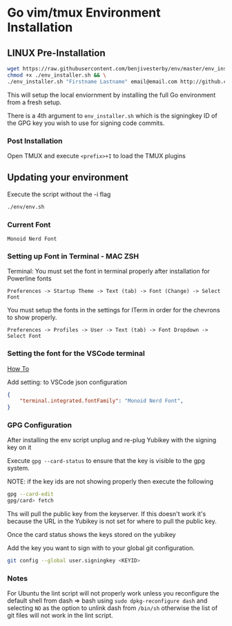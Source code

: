 # Go vim/tmux Environment Installation

## LINUX Pre-Installation

```bash
wget https://raw.githubusercontent.com/benjivesterby/env/master/env_installer.sh && \
chmod +x ./env_installer.sh && \
./env_installer.sh "Firstname Lastname" email@email.com http://github.com/benjivesterby/env.git
```

This will setup the local enviornment by installing the full Go environment from
a fresh setup.

There is a 4th argument to `env_installer.sh` which is the signingkey ID of the
GPG key you wish to use for signing code commits.

### Post Installation

Open TMUX and execute `<prefix>+I` to load the TMUX plugins

## Updating your environment

Execute the script without the -i flag

```bash
./env/env.sh
```

### Current Font

`Monoid Nerd Font`

### Setting up Font in Terminal - MAC ZSH

Terminal: You must set the font in terminal properly after installation for
Powerline fonts

`Preferences -> Startup Theme -> Text (tab) -> Font (Change) -> Select Font`

You must setup the fonts in the settings for ITerm in order for the chevrons to
show properly.

`Preferences -> Profiles -> User -> Text (tab) -> Font Dropdown -> Select Font`

### Setting the font for the VSCode terminal

[How To](https://dev.to/mattstratton/making-powerline-work-in-visual-studio-code-terminal-1m7)

Add setting: to VSCode json configuration

```json
{
    "terminal.integrated.fontFamily": "Monoid Nerd Font",
}
```

### GPG Configuration

After installing the env script unplug and re-plug Yubikey with the
signing key on it

Execute `gpg --card-status` to ensure that the key is visible to the gpg system.

NOTE: if the key ids are not showing properly then execute the following

```bash
gpg --card-edit
gpg/card> fetch
```

Ths will pull the public key from the keyserver. If this doesn't work it's because
the URL in the Yubikey is not set for where to pull the public key.

Once the card status shows the keys stored on the yubikey

Add the key you want to sign with to your global git configuration.

```bash
git config --global user.signingkey <KEYID>
```

### Notes

For Ubuntu the lint script will not properly work unless you reconfigure the
default shell from dash => bash using `sudo dpkg-reconfigure dash` and selecting
`NO` as the option to unlink dash from `/bin/sh` otherwise the list of git files
will not work in the lint script.
